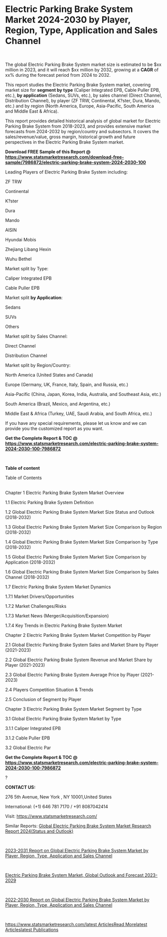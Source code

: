 <h1>Electric Parking Brake System Market 2024-2030 by Player, Region, Type, Application and Sales Channel</h1><br/><p>The global Electric Parking Brake System market size is estimated to be $xx million in 2023, and it will reach $xx million by 2032, growing at a <strong>CAGR</strong> of xx% during the forecast period from 2024 to 2032.</p>
 
 
 
 <p>This report studies the Electric Parking Brake System market, covering market size for <strong>segment by type</strong> (Caliper Integrated EPB, Cable Puller EPB, etc.), <strong>by application</strong> (Sedans, SUVs, etc.), by sales channel (Direct Channel, Distribution Channel), by player (ZF TRW, Continental, K?ster, Dura, Mando, etc.) and by region (North America, Europe, Asia-Pacific, South America and Middle East & Africa).</p>
 
 
 
 <p>This report provides detailed historical analysis of global market for Electric Parking Brake System from 2018-2023, and provides extensive market forecasts from 2024-2032 by region/country and subsectors. It covers the sales/revenue/value, gross margin, historical growth and future perspectives in the Electric Parking Brake System market.</p>
 
 
 
 <p><strong>Download FREE Sample of this Report @ <a href="https://www.statsmarketresearch.com/download-free-sample/7986872/electric-parking-brake-system-2024-2030-100">https://www.statsmarketresearch.com/download-free-sample/7986872/electric-parking-brake-system-2024-2030-100</a></strong></p>
 
 
 
 <p>Leading Players of Electric Parking Brake System including:</p>
 
 
 
 <p>ZF TRW</p>
 
 
 
 <p>Continental</p>
 
 
 
 <p>K?ster</p>
 
 
 
 <p>Dura</p>
 
 
 
 <p>Mando</p>
 
 
 
 <p>AISIN</p>
 
 
 
 <p>Hyundai Mobis</p>
 
 
 
 <p>Zhejiang Libang Hexin</p>
 
 
 
 <p>Wuhu Bethel</p>
 
 
 
 <p>Market split by Type:</p>
 
 
 
 <p>Caliper Integrated EPB</p>
 
 
 
 <p>Cable Puller EPB</p>
 
 
 
 <p>Market split <strong>by Application</strong>:</p>
 
 
 
 <p>Sedans</p>
 
 
 
 <p>SUVs</p>
 
 
 
 <p>Others</p>
 
 
 
 <p>Market split by Sales Channel:</p>
 
 
 
 <p>Direct Channel</p>
 
 
 
 <p>Distribution Channel</p>
 
 
 
 <p>Market split by Region/Country:</p>
 
 
 
 <p>North America (United States and Canada)</p>
 
 
 
 <p>Europe (Germany, UK, France, Italy, Spain, and Russia, etc.)</p>
 
 
 
 <p>Asia-Pacific (China, Japan, Korea, India, Australia, and Southeast Asia, etc.)</p>
 
 
 
 <p>South America (Brazil, Mexico, and Argentina, etc.)</p>
 
 
 
 <p>Middle East & Africa (Turkey, UAE, Saudi Arabia, and South Africa, etc.)</p>
 
 
 
 <p>If you have any special requirements, please let us know and we can provide you the customized report as you want.</p>
 
 
 
 <div><b>Get the Complete Report & TOC @ <a href="https://www.statsmarketresearch.com/electric-parking-brake-system-2024-2030-100-7986872">https://www.statsmarketresearch.com/electric-parking-brake-system-2024-2030-100-7986872</a></b></div>
 
 
 
 <p><br />
 
 <b>Table of content</b></p>
 
 
 
 <p>Table of Contents<br />
 
 <br />
 
 Chapter 1 Electric Parking Brake System Market Overview<br />
 
 1.1 Electric Parking Brake System Definition<br />
 
 1.2 Global Electric Parking Brake System Market Size Status and Outlook (2018-2032)<br />
 
 1.3 Global Electric Parking Brake System Market Size Comparison by Region (2018-2032)<br />
 
 1.4 Global Electric Parking Brake System Market Size Comparison by Type (2018-2032)<br />
 
 1.5 Global Electric Parking Brake System Market Size Comparison by Application (2018-2032)<br />
 
 1.6 Global Electric Parking Brake System Market Size Comparison by Sales Channel (2018-2032)<br />
 
 1.7 Electric Parking Brake System Market Dynamics<br />
 
 1.7.1 Market Drivers/Opportunities<br />
 
 1.7.2 Market Challenges/Risks<br />
 
 1.7.3 Market News (Merger/Acquisition/Expansion)<br />
 
 1.7.4 Key Trends in Electric Parking Brake System Market<br />
 
 Chapter 2 Electric Parking Brake System Market Competition by Player<br />
 
 2.1 Global Electric Parking Brake System Sales and Market Share by Player (2021-2023)<br />
 
 2.2 Global Electric Parking Brake System Revenue and Market Share by Player (2021-2023)<br />
 
 2.3 Global Electric Parking Brake System Average Price by Player (2021-2023)<br />
 
 2.4 Players Competition Situation & Trends<br />
 
 2.5 Conclusion of Segment by Player<br />
 
 Chapter 3 Electric Parking Brake System Market Segment by Type<br />
 
 3.1 Global Electric Parking Brake System Market by Type<br />
 
 3.1.1 Caliper Integrated EPB<br />
 
 3.1.2 Cable Puller EPB<br />
 
 3.2 Global Electric Par</p>
 
 
 
 <div><b>Get the Complete Report & TOC @ <a href="https://www.statsmarketresearch.com/electric-parking-brake-system-2024-2030-100-7986872">https://www.statsmarketresearch.com/electric-parking-brake-system-2024-2030-100-7986872</a></b></div>
 
 
 
 <p>? </p>
 
 
 
 <p><b>CONTACT US:</b><br />
 
 276 5th Avenue, New York , NY 10001,United States<br />
 
 International: (+1) 646 781 7170 / +91 8087042414<br />
 
 Visit: <a href="https://www.statsmarketresearch.com/">https://www.statsmarketresearch.com/</a><br />
 
 Similar Reports: <a href="https://www.statsmarketresearch.com/electric-parking-brake-system-2024-2030-100-7986872">Global Electric Parking Brake System Market Research Report 2024(Status and Outlook)</a><br />
 
 <br />
 
 <a href="https://www.statsmarketresearch.com/electric-parking-brake-system-2024-2030-100-7986872">2023-2031 Report on Global Electric Parking Brake System Market by Player, Region, Type, Application and Sales Channel</a><br />
 
 <br />
 
 <a href="https://www.statsmarketresearch.com/electric-parking-brake-system-2024-2030-100-7986872">Electric Parking Brake System Market, Global Outlook and Forecast 2023-2029</a><br />
 
 <br />
 
 <a href="https://www.statsmarketresearch.com/electric-parking-brake-system-2024-2030-100-7986872">2022-2030 Report on Global Electric Parking Brake System Market by Player, Region, Type, Application and Sales Channel</a><br />
 
 <br />
 
 <a href="https://gyeongbokgung.com">https://www.statsmarketresearch.com/</a><a href="https://hallyeomaritime.com">latest Articles</a><a href="https://jingwansa.com">Read More</a><a href="https://nguoiviet.jp/">latest Articles</a><a href="https://www.intelmarketresearch.com/">latest Publications</a></p>